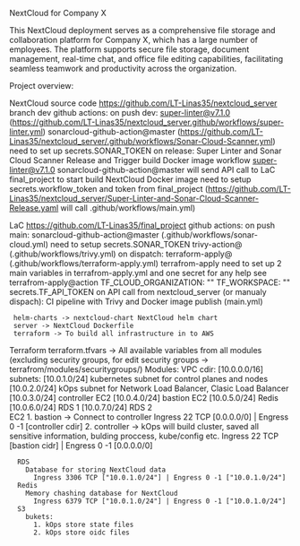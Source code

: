 NextCloud for Company X

This NextCloud deployment serves as a comprehensive file storage and collaboration platform for Company X, which has a large number of employees. The platform supports secure file storage, document management, real-time chat, and office file editing capabilities, facilitating seamless teamwork and productivity across the organization.

Project overview:

 NextCloud source code
   https://github.com/LT-Linas35/nextcloud_server branch dev
    github actions:
      on push dev: super-linter@v7.1.0 (https://github.com/LT-Linas35/nextcloud_server.github/workflows/super-linter.yml) 
                   sonarcloud-github-action@master (https://github.com/LT-Linas35/nextcloud_server/.github/workflows/Sonar-Cloud-Scanner.yml) 
                     need to set up secrets.SONAR_TOKEN
      on release:  Super Linter and Sonar Cloud Scanner Release and Trigger build Docker image workflow
                      super-linter@v7.1.0
                      sonarcloud-github-action@master
                        will send API call to LaC final_project to start build NextCloud Docker image
                        need to setup secrets.workflow_token and token from final_project
                        (https://github.com/LT-Linas35/nextcloud_server/Super-Linter-and-Sonar-Cloud-Scanner-Release.yaml will call .github/workflows/main.yml)

 LaC 
   https://github.com/LT-Linas35/final_project
     github actions:
       on push main: sonarcloud-github-action@master (.github/workflows/sonar-cloud.yml) need to setup secrets.SONAR_TOKEN
                     trivy-action@ (.github/workflows/trivy.yml)
       on dispatch:  terraform-apply@ (.github/workflows/terraform-apply.yml)
                     terrafrom-apply need to set up 2 main variables in terrafrom-apply.yml and one secret
                     for any help see terrafrom-apply@action
                          TF_CLOUD_ORGANIZATION: ""
                          TF_WORKSPACE: ""
                          secrets.TF_API_TOKEN
       on API call from nextcloud_server (or manualy dispach): CI pipeline with Trivy and Docker image publish (main.yml) 
                         
     helm-charts -> nextcloud-chart NextCloud helm chart
     server -> NextCloud Dockerfile
     terraform -> To build all infrastructure in to AWS

  Terraform
    terraform.tfvars -> All available variables from all modules (excluding security groups, for edit security groups -> terrafrom/modules/securitygroups/)
    Modules:
      VPC
        cdir: [10.0.0.0/16]
          subnets: 
                    [10.0.1.0/24] kubernetes subnet for control planes and nodes
                    [10.0.2.0/24] kOps subnet for Network Load Balancer, Clasic Load Balancer 
                    [10.0.3.0/24] controller EC2
                    [10.0.4.0/24] bastion EC2
                    [10.0.5.0/24] Redis 
                    [10.0.6.0/24] RDS 1
                    [10.0.7.0/24] RDS 2                    
      EC2
       1. bastion    -> Connect to controller
          Ingress 22 TCP [0.0.0.0/0] | Engress 0 -1 [controller cdir] 
       2. controller -> kOps will build cluster, saved all sensitive information, bulding proccess, kube/config etc.
          Ingress 22 TCP [bastion cidr] | Engress 0 -1 [0.0.0.0/0]
          
      RDS 
        Database for storing NextCloud data
          Ingress 3306 TCP ["10.0.1.0/24"] | Engress 0 -1 ["10.0.1.0/24"]
      Redis
        Memory chashing database for NextCloud
          Ingress 6379 TCP ["10.0.1.0/24"] | Engress 0 -1 ["10.0.1.0/24"]
      S3
        bukets:
          1. kOps store state files
          2. kOps store oidc files
   
